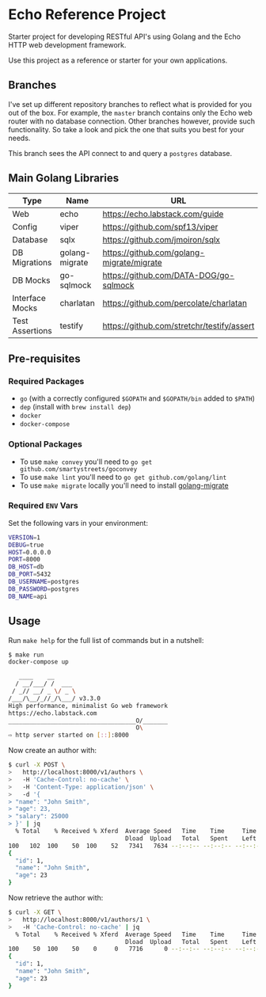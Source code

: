 # Echo Reference Project

Starter project for developing RESTful API's using Golang and the Echo HTTP web development framework.

Use this project as a reference or starter for your own applications.

## Branches

I've set up different repository branches to reflect what is provided for you out of the box. For example, the `master` branch contains only the Echo web router with no database connection. Other branches however, provide such functionality. So take a look and pick the one that suits you best for your needs.

This branch sees the API connect to and query a `postgres` database.

## Main Golang Libraries

Type | Name | URL
---- | ---- | ----
Web | echo | https://echo.labstack.com/guide
Config | viper | https://github.com/spf13/viper
Database | sqlx | https://github.com/jmoiron/sqlx
DB Migrations | golang-migrate | https://github.com/golang-migrate/migrate
DB Mocks | go-sqlmock | https://github.com/DATA-DOG/go-sqlmock
Interface Mocks | charlatan | https://github.com/percolate/charlatan
Test Assertions | testify | https://github.com/stretchr/testify/assert

## Pre-requisites

### Required Packages

- `go` (with a correctly configured `$GOPATH` and `$GOPATH/bin` added to `$PATH`)
- `dep` (install with `brew install dep`)
- `docker`
- `docker-compose`

### Optional Packages

- To use `make convey` you'll need to `go get github.com/smartystreets/goconvey`
- To use `make lint` you'll need to `go get github.com/golang/lint`
- To use `make migrate` locally you'll need to install [golang-migrate](https://github.com/golang-migrate/migrate/tree/master/cli)

### Required `ENV` Vars

Set the following vars in your environment:

```sh
VERSION=1
DEBUG=true
HOST=0.0.0.0
PORT=8000
DB_HOST=db
DB_PORT=5432
DB_USERNAME=postgres
DB_PASSWORD=postgres
DB_NAME=api
```

## Usage

Run `make help` for the full list of commands but in a nutshell:

```sh
$ make run
docker-compose up

   ____    __
  / __/___/ /  ___
 / _// __/ _ \/ _ \
/___/\__/_//_/\___/ v3.3.0
High performance, minimalist Go web framework
https://echo.labstack.com
____________________________________O/_______
                                    O\
⇨ http server started on [::]:8000
```

Now create an author with:

```sh
$ curl -X POST \
>   http://localhost:8000/v1/authors \
>   -H 'Cache-Control: no-cache' \
>   -H 'Content-Type: application/json' \
>   -d '{
> "name": "John Smith",
> "age": 23,
> "salary": 25000
> }' | jq
  % Total    % Received % Xferd  Average Speed   Time    Time     Time  Current
                                 Dload  Upload   Total   Spent    Left  Speed
100   102  100    50  100    52   7341   7634 --:--:-- --:--:-- --:--:--  8666
{
  "id": 1,
  "name": "John Smith",
  "age": 23
}
```

Now retrieve the author with:

```sh
$ curl -X GET \
>   http://localhost:8000/v1/authors/1 \
>   -H 'Cache-Control: no-cache' | jq
  % Total    % Received % Xferd  Average Speed   Time    Time     Time  Current
                                 Dload  Upload   Total   Spent    Left  Speed
100    50  100    50    0     0   7716      0 --:--:-- --:--:-- --:--:--  8333
{
  "id": 1,
  "name": "John Smith",
  "age": 23
}
```
